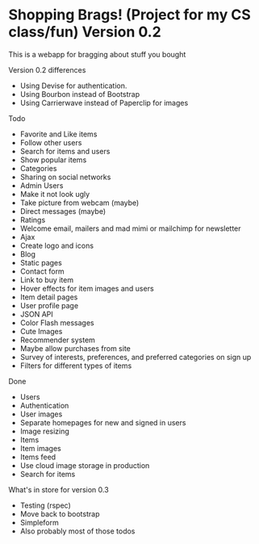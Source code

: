 # Shopping Brags! (Project for my CS class/fun) Version 0.2

This is a webapp for bragging about stuff you bought

Version 0.2 differences
* Using Devise for authentication.
* Using Bourbon instead of Bootstrap
* Using Carrierwave instead of Paperclip for images

Todo
* Favorite and Like items
* Follow other users
* Search for items and users
* Show popular items
* Categories
* Sharing on social networks
* Admin Users
* Make it not look ugly
* Take picture from webcam (maybe)
* Direct messages (maybe)
* Ratings
* Welcome email, mailers and mad mimi or mailchimp for newsletter
* Ajax
* Create logo and icons
* Blog
* Static pages
* Contact form
* Link to buy item
* Hover effects for item images and users
* Item detail pages
* User profile page
* JSON API
* Color Flash messages
* Cute Images
* Recommender system
* Maybe allow purchases from site
* Survey of interests, preferences, and preferred categories on sign up
* Filters for different types of items

Done
* Users
* Authentication
* User images
* Separate homepages for new and signed in users
* Image resizing
* Items
* Item images
* Items feed
* Use cloud image storage in production
* Search for items

What's in store for version 0.3
* Testing (rspec)
* Move back to bootstrap
* Simpleform
* Also probably most of those todos
